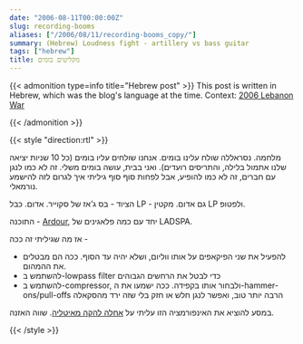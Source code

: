 ```yaml
---
date: "2006-08-11T00:00:00Z"
slug: recording-booms
aliases: ["/2006/08/11/recording-booms_copy/"]
summary: (Hebrew) Loudness fight - artillery vs bass guitar
tags: ["hebrew"]
title: מקליטים בומים
---
```


<!-- markdownlint-disable MD013 -->

{{< admonition type=info title="Hebrew post" >}}
This post is written in Hebrew, which was the blog's language at the time. Context: [2006 Lebanon War]

[2006 Lebanon War]: https://en.wikipedia.org/wiki/2006_Lebanon_War
{{< /admonition >}}

{{< style "direction:rtl" >}}

מלחמה. נסראללה שולח עלינו בומים. אנחנו שולחים עליו בומים (כל 10 שניות יציאה שלנו אתמול בלילה, והתריסים רועדים). ואני בבית, עושה בומים משלי. זה לא כמו לנגן עם חברים, זה לא כמו להופיע, אבל לפחות סוף סוף גיליתי איך לגרום לזה להישמע נורמאלי.

הציוד - בס ג’אז של סקוייר. אדום. כבל LP - גם אדום. מקטין LP ולפטופ.

התוכנה - [Ardour], יחד עם כמה פלאגינים של LADSPA.

[Ardour]: http://ardour.org

אז מה שגיליתי זה ככה -

* להפעיל את שני הפיקאפים על אותו ווליום, ושלא יהיה עד הסוף. ככה הם מבטלים את ההמהום.
* להשתמש ב-lowpass filter כדי לבטל את הרחשים הגבוהים
* להשתמש ב-compressor, ולבחור אותו בקפידה. ככה ישמעו את ה-hammer-ons/pull-offs הרבה יותר טוב, ואפשר לנגן חלש או חזק בלי שזה ירד מהסקאלה

במסע להוציא את האינפורמציה הזו עליתי על [אחלה להקה מאיטליה]. שווה האזנה.

[אחלה להקה מאיטליה]: http://drop-alive.blogspot.com/

{{< /style >}}
